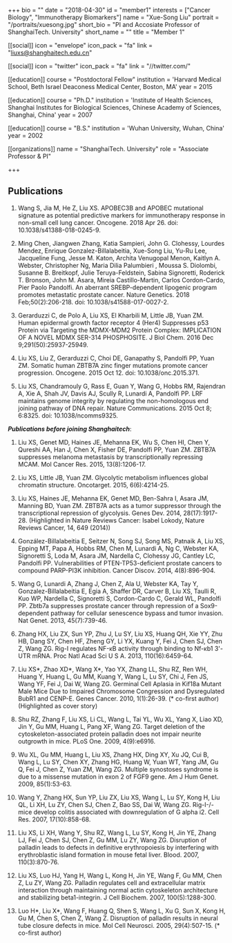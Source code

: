 +++
bio = ""
date = "2018-04-30"
id = "member1"
interests = ["Cancer Biology", "Immunotherapy Biomarkers"]
name = "Xue-Song Liu"
portrait = "/portraits/xuesong.jpg"
short_bio = "PI and Accosiate Professor of ShanghaiTech. University"
short_name = ""
title = "Member 1"

[[social]]
    icon = "envelope"
    icon_pack = "fa"
    link = "liuxs@shanghaitech.edu.cn"

[[social]]
    icon = "twitter"
    icon_pack = "fa"
    link = "//twitter.com/"

[[education]]
    course = "Postdoctoral Fellow"
    institution = 'Harvard Medical School, Beth Israel Deaconess Medical Center, Boston, MA'
    year = 2015

[[education]]
    course = "Ph.D."
    institution = 'Institute of Health Sciences, Shanghai Institutes for Biological Sciences, Chinese Academy of Sciences, Shanghai, China'
    year = 2007

[[education]]
    course = "B.S."
    institution = 'Wuhan University, Wuhan, China'
    year = 2002

[[organizations]]
    name = "ShanghaiTech. University"
    role = "Associate Professor & PI"

+++


## Publications

1. Wang S, Jia M, He Z, Liu XS. APOBEC3B and APOBEC mutational signature as potential predictive markers for immunotherapy response in non-small cell lung cancer. Oncogene. 2018 Apr 26. doi: 10.1038/s41388-018-0245-9. 

1. Ming Chen, Jiangwen Zhang, Katia Sampieri, John G. Clohessy, Lourdes Mendez, Enrique Gonzalez-Billalabeitia, Xue-Song Liu, Yu-Ru Lee, Jacqueline Fung, Jesse M. Katon, Archita Venugopal Menon, Kaitlyn A. Webster, Christopher Ng, Maria Dilia Palumbieri , Moussa S. Diolombi, Susanne B. Breitkopf, Julie Teruya-Feldstein, Sabina Signoretti, Roderick T. Bronson, John M. Asara, Mireia Castillo-Martin, Carlos Cordon-Cardo, Pier Paolo Pandolfi. An aberrant SREBP-dependent lipogenic program promotes metastatic prostate cancer. Nature Genetics. 2018 Feb;50(2):206-218. doi: 10.1038/s41588-017-0027-2. 

1. Gerarduzzi C, de Polo A, Liu XS, El Kharbili M, Little JB, Yuan ZM. Human epidermal growth factor receptor 4 (Her4) Suppresses p53 Protein via Targeting the MDMX-MDM2 Protein Complex: IMPLICATION OF A NOVEL MDMX SER-314 PHOSPHOSITE. J Biol Chem. 2016 Dec 9;291(50):25937-25949. 

1. Liu XS, Liu Z, Gerarduzzi C, Choi DE, Ganapathy S, Pandolfi PP, Yuan ZM. Somatic human ZBTB7A zinc finger mutations promote cancer progression. Oncogene. 2015 Oct 12. doi: 10.1038/onc.2015.371.

1. Liu XS, Chandramouly G, Rass E, Guan Y, Wang G, Hobbs RM, Rajendran A, Xie A, Shah JV, Davis AJ, Scully R, Lunardi A, Pandolfi PP. LRF maintains genome integrity by regulating the non-homologous end joining pathway of DNA repair. Nature Communications. 2015 Oct 8; 6:8325. doi: 10.1038/ncomms9325. 

**_Publications before joining Shanghaitech_**:  

1. Liu XS, Genet MD, Haines JE, Mehanna EK, Wu S, Chen HI, Chen Y, Qureshi AA, Han J, Chen X, Fisher DE, Pandolfi PP, Yuan ZM. ZBTB7A suppresses melanoma metastasis by transcriptionally repressing MCAM. Mol Cancer Res. 2015, 13(8):1206-17.

1. Liu XS, Little JB, Yuan ZM. Glycolytic metabolism influences global chromatin structure. Oncotarget. 2015, 6(6):4214-25.

1. Liu XS, Haines JE, Mehanna EK, Genet MD, Ben-Sahra I, Asara JM, Manning BD, Yuan ZM. ZBTB7A acts as a tumor suppressor through the transcriptional repression of glycolysis. Genes Dev. 2014, 28(17):1917-28. (Highlighted in Nature Reviews Cancer: Isabel Lokody,	Nature Reviews Cancer, 14, 649 (2014))  

1. González-Billalabeitia E, Seitzer N, Song SJ, Song MS, Patnaik A, Liu XS, Epping MT, Papa A, Hobbs RM, Chen M, Lunardi A, Ng C, Webster KA, Signoretti S, Loda M, Asara JM, Nardella C, Clohessy JG, Cantley LC, Pandolfi PP. Vulnerabilities of PTEN-TP53-deficient prostate cancers to compound PARP-PI3K inhibition. Cancer Discov. 2014, 4(8):896-904. 

1. Wang G, Lunardi A, Zhang J, Chen Z, Ala U, Webster KA, Tay Y, Gonzalez-Billalabeitia E, Egia A, Shaffer DR, Carver B, Liu XS, Taulli R, Kuo WP, Nardella C, Signoretti S, Cordon-Cardo C, Gerald WL, Pandolfi PP. Zbtb7a suppresses prostate cancer through repression of a Sox9-dependent pathway for cellular senescence bypass and tumor invasion. Nat Genet. 2013, 45(7):739-46. 

1. Zhang HX, Liu ZX, Sun YP, Zhu J, Lu SY, Liu XS, Huang QH, Xie YY, Zhu HB, Dang SY, Chen HF, Zheng GY, Li YX, Kuang Y, Fei J, Chen SJ, Chen Z, Wang ZG. Rig-I regulates NF-κB activity through binding to Nf-κb1 3'-UTR mRNA. Proc Natl Acad Sci U S A. 2013, 110(16):6459-64. 

1. Liu XS\*, Zhao XD\*, Wang X\*, Yao YX, Zhang LL, Shu RZ, Ren WH, Huang Y, Huang L, Gu MM, Kuang Y, Wang L, Lu SY, Chi J, Fen JS, Wang YF, Fei J, Dai W, Wang ZG. Germinal Cell Aplasia in Kif18a Mutant Male Mice Due to Impaired Chromosome Congression and Dysregulated BubR1 and CENP-E. Genes Cancer. 2010, 1(1):26-39. (\* co-first author) (Highlighted as cover story) 

1. Shu RZ, Zhang F, Liu XS, Li CL, Wang L, Tai YL, Wu XL, Yang X, Liao XD, Jin Y, Gu MM, Huang L, Pang XF, Wang ZG. Target deletion of the cytoskeleton-associated protein palladin does not impair neurite outgrowth in mice. PLoS One. 2009, 4(9):e6916. 

1. Wu XL, Gu MM, Huang L, Liu XS, Zhang HX, Ding XY, Xu JQ, Cui B, Wang L, Lu SY, Chen XY, Zhang HG, Huang W, Yuan WT, Yang JM, Gu Q, Fei J, Chen Z, Yuan ZM, Wang ZG. Multiple synostoses syndrome is due to a missense mutation in exon 2 of FGF9 gene. Am J Hum Genet. 2009, 85(1):53-63. 

1. Wang Y, Zhang HX, Sun YP, Liu ZX, Liu XS, Wang L, Lu SY, Kong H, Liu QL, Li XH, Lu ZY, Chen SJ, Chen Z, Bao SS, Dai W, Wang ZG. Rig-I-/- mice develop colitis associated with downregulation of G alpha i2. Cell Res. 2007, 17(10):858-68.

1. Liu XS, Li XH, Wang Y, Shu RZ, Wang L, Lu SY, Kong H, Jin YE, Zhang LJ, Fei J, Chen SJ, Chen Z, Gu MM, Lu ZY, Wang ZG. Disruption of palladin leads to defects in definitive erythropoiesis by interfering with erythroblastic island formation in mouse fetal liver. Blood. 2007, 110(3):870-76. 

1. Liu XS, Luo HJ, Yang H, Wang L, Kong H, Jin YE, Wang F, Gu MM, Chen Z, Lu ZY, Wang ZG. Palladin regulates cell and extracellular matrix interaction through maintaining normal actin cytoskeleton architecture and stabilizing beta1-integrin. J Cell Biochem. 2007, 100(5):1288-300.

1. Luo H\*, Liu X\*, Wang F, Huang Q, Shen S, Wang L, Xu G, Sun X, Kong H, Gu M, Chen S, Chen Z, Wang Z. Disruption of palladin results in neural tube closure defects in mice. Mol Cell Neurosci. 2005, 29(4):507-15. (\* co-first author)